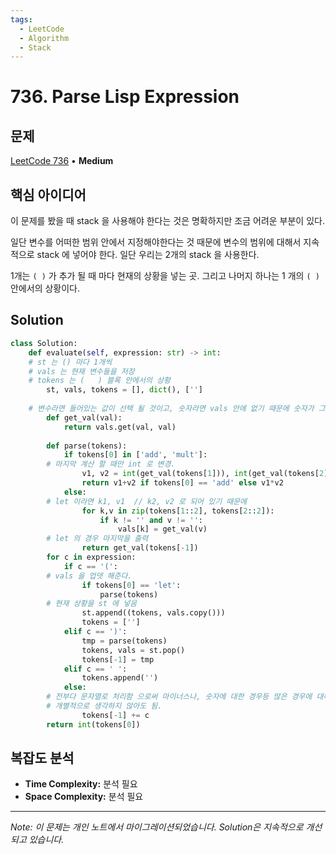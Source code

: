 ```yaml
---
tags:
  - LeetCode
  - Algorithm
  - Stack
---
```


# 736. Parse Lisp Expression

## 문제

[LeetCode 736](https://leetcode.com/problems/parse-lisp-expression/) • **Medium**

## 핵심 아이디어

이 문제를 봤을 때 stack 을 사용해야 한다는 것은 명확하지만 조금 어려운 부분이 있다.

일단 변수를 어떠한 범위 안에서 지정해야한다는 것 때문에 변수의 범위에 대해서 지속적으로 stack 에 넣어야 한다. 일단 우리는 2개의 stack 을 사용한다.

1개는 `( )` 가 추가 될 때 마다 현재의 상황을 넣는 곳. 그리고 나머지 하나는 1 개의 `( )` 안에서의 상황이다.

## Solution

```python
class Solution:
    def evaluate(self, expression: str) -> int:
    # st 는 () 마다 1개씩
    # vals 는 현재 변수들을 저장
    # tokens 는 (   ) 블록 안에서의 상황
        st, vals, tokens = [], dict(), ['']
        
    # 변수라면 들어있는 값이 선택 될 것이고, 숫자라면 vals 안에 없기 때문에 숫자가 그대로 나옴
        def get_val(val):
            return vals.get(val, val)
        
        def parse(tokens):
            if tokens[0] in ['add', 'mult']:
        # 마지막 계산 할 때만 int 로 변경.
                v1, v2 = int(get_val(tokens[1])), int(get_val(tokens[2]))
                return v1+v2 if tokens[0] == 'add' else v1*v2
            else:
        # let 이라면 k1, v1  // k2, v2 로 되어 있기 때문에 
                for k,v in zip(tokens[1::2], tokens[2::2]):
                    if k != '' and v != '':
                        vals[k] = get_val(v)
        # let 의 경우 마지막을 출력
                return get_val(tokens[-1])
        for c in expression:
            if c == '(':
        # vals 을 업뎃 해준다.
                if tokens[0] == 'let':
                    parse(tokens)
        # 현재 상황을 st 에 넣음
                st.append((tokens, vals.copy()))
                tokens = ['']
            elif c == ')':
                tmp = parse(tokens)
                tokens, vals = st.pop()
                tokens[-1] = tmp
            elif c == ' ':
                tokens.append('')
            else:
        # 전부다 문자열로 처리함 으로써 마이너스나, 숫자에 대한 경우등 많은 경우에 대해서
        # 개별적으로 생각하지 않아도 됨.
                tokens[-1] += c
        return int(tokens[0])
```

## 복잡도 분석

- **Time Complexity:** 분석 필요
- **Space Complexity:** 분석 필요

---

*Note: 이 문제는 개인 노트에서 마이그레이션되었습니다. Solution은 지속적으로 개선되고 있습니다.*
